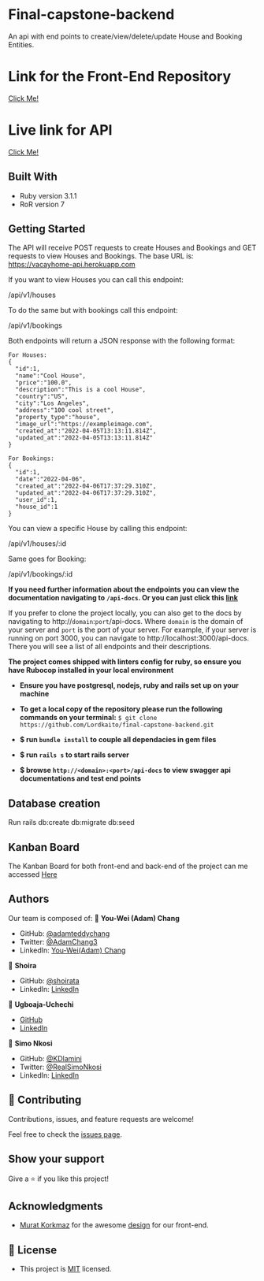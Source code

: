 # Final-capstone-backend

An api with end points to create/view/delete/update House and Booking Entities.

# Link for the Front-End Repository
[Click Me!](https://github.com/adamteddychang/Vacayhome-front-end)

# Live link for API

 [Click Me!](https://vacayhome-api.herokuapp.com/api-docs/index.html)
## Built With

- Ruby version 3.1.1
- RoR version 7
## Getting Started

The API will receive POST requests to create Houses and Bookings and GET requests to view Houses and Bookings.
The base URL is: https://vacayhome-api.herokuapp.com

If you want to view Houses you can call this endpoint:

/api/v1/houses

To do the same but with bookings call this endpoint:

/api/v1/bookings

Both endpoints will return a JSON response with the following format:

```
For Houses:
{
  "id":1,
  "name":"Cool House",
  "price":"100.0",
  "description":"This is a cool House",
  "country":"US",
  "city":"Los Angeles",
  "address":"100 cool street",
  "property_type":"house",
  "image_url":"https://exampleimage.com",
  "created_at":"2022-04-05T13:13:11.814Z",
  "updated_at":"2022-04-05T13:13:11.814Z"
}

For Bookings:
{
  "id":1,
  "date":"2022-04-06",
  "created_at":"2022-04-06T17:37:29.310Z",
  "updated_at":"2022-04-06T17:37:29.310Z",
  "user_id":1,
  "house_id":1
}
```

You can view a specific House by calling this endpoint:

/api/v1/houses/:id

Same goes for Booking:

/api/v1/bookings/:id

**If you need further information about the endpoints you can view the documentation navigating to `/api-docs`.
Or you can just click this [link](https://vacayhome-api.herokuapp.com/api-docs/index.html)**

If you prefer to clone the project locally, you can also get to the docs by navigating to http://`domain`:`port`/api-docs. Where `domain` is the domain of your server and `port` is the port of your server.
For example, if your server is running on port 3000, you can navigate to http://localhost:3000/api-docs.
There you will see a list of all endpoints and their descriptions.

**The project comes shipped with linters config for ruby, so ensure you have Rubocop installed in your local environment**

- **Ensure you have postgresql, nodejs, ruby and rails set up on your machine**

- **To get a local copy of the repository please run the following commands on your terminal:**
`$ git clone https://github.com/Lordkaito/final-capstone-backend.git`


- **$ run `bundle install` to couple all dependacies in gem files**


- **$ run `rails s` to start rails server**

- **$ browse `http://<domain>:<port>/api-docs` to view swagger api documentations and test end points**
## Database creation

Run rails db:create db:migrate db:seed



## Kanban Board

The Kanban Board for both front-end and back-end of the project can me accessed [Here](https://github.com/ShoiraTa/Vacayhome-backend/projects/1)


## Authors

Our team is composed of:
👤 **You-Wei (Adam) Chang** 
- GitHub: [@adamteddychang](https://github.com/adamteddychang)
- Twitter: [@AdamChang3](https://twitter.com/AdamChang3) 
- LinkedIn: [You-Wei(Adam) Chang](https://www.linkedin.com/in/adamteddychang/)

👤 **Shoira**

- GitHub: [@shoirata](https://github.com/shoirata)
- LinkedIn: [LinkedIn](https://www.linkedin.com/in/shoira-tashpulatova-bab4a7122/)

👤 **Ugboaja-Uchechi**

- [GitHub](https://github.com/Ugboaja-Uchechi)
- [LinkedIn](https://www.linkedin.com/in/stephanie-ugboaja-930a2a216/)

👤 **Simo Nkosi**

- GitHub: [@KDlamini](https://github.com/KDlamini)
- Twitter: [@RealSimoNkosi](https://twitter.com/RealSimoNkosi)
- LinkedIn: [LinkedIn](https://www.linkedin.com/in/simo-nkosi-418523180/)








## 🤝 Contributing

Contributions, issues, and feature requests are welcome!

Feel free to check the [issues page](../../issues/).

## Show your support

Give a ⭐️ if you like this project!

## Acknowledgments

- [Murat Korkmaz](https://www.behance.net/muratk) for the awesome [design](https://www.behance.net/gallery/26425031/Vespa-Responsive-Redesign) for our front-end.
## 📝 License

- This project is [MIT](./LICENSE) licensed.


